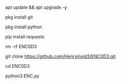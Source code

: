 apt update && apt upgrade -y

pkg install git

pkg install python

pip install requests

rm -rf ENC0D3

git clone https://github.com/Henryinxid3/ENC0D3.git

cd ENC0D3

python3 ENC.py
